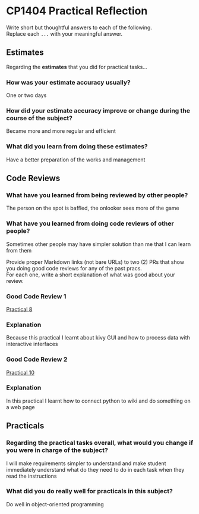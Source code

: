 # CP1404 Practical Reflection

Write short but thoughtful answers to each of the following.  
Replace each `...` with your meaningful answer.

## Estimates

Regarding the **estimates** that you did for practical tasks...

### How was your estimate accuracy usually?

One or two days

### How did your estimate accuracy improve or change during the course of the subject?

Became more and more regular and efficient

### What did you learn from doing these estimates?

Have a better preparation of the works and management

## Code Reviews

### What have you learned from being reviewed by other people?

The person on the spot is baffled, the onlooker sees more of the game

### What have you learned from doing code reviews of other people?

Sometimes other people may have simpler solution than me that I can learn from them

Provide proper Markdown links (not bare URLs) to two (2) PRs that show you doing good code reviews for any of the past
pracs.  
For each one, write a short explanation of what was good about your review.

### Good Code Review 1

[Practical 8](https://github.com/YichuanZhangthemostHANDSOMEone/cp1404-practical/tree/prac_8_feedback/prac_08)

### Explanation

Because this practical I learnt about kivy GUI and how to process data with interactive interfaces

### Good Code Review 2

[Practical 10](https://github.com/YichuanZhangthemostHANDSOMEone/flaskdemo)

### Explanation

In this practical I learnt how to connect python to wiki and do something on a web page

## Practicals

### Regarding the **practical tasks** overall, what would you change if you were in charge of the subject?

I will make requirements simpler to understand and make student immediately understand what do they need to do in each task when they read the instructions

### What did you do really well for practicals in this subject?

Do well in object-oriented programming
